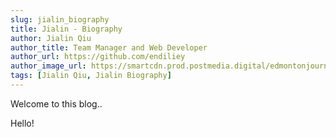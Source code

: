 ```yaml
---
slug: jialin_biography
title: Jialin - Biography
author: Jialin Qiu
author_title: Team Manager and Web Developer
author_url: https://github.com/endiliey
author_image_url: https://smartcdn.prod.postmedia.digital/edmontonjournal/wp-content/uploads/2018/03/ep-badminton-9p.jpg?quality=90&strip=all&w=400
tags: [Jialin Qiu, Jialin Biography]
---
```


Welcome to this blog..

<!--truncate-->

Hello!
